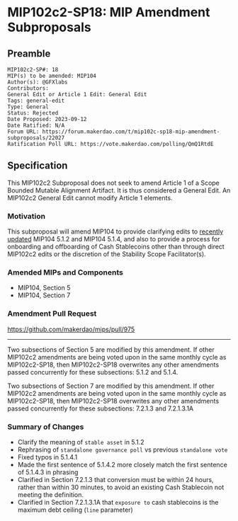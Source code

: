 # MIP102c2-SP18: MIP Amendment Subproposals

## Preamble

```
MIP102c2-SP#: 18
MIP(s) to be amended: MIP104
Author(s): @GFXlabs
Contributors:
General Edit or Article 1 Edit: General Edit
Tags: general-edit
Type: General
Status: Rejected
Date Proposed: 2023-09-12
Date Ratified: N/A
Forum URL: https://forum.makerdao.com/t/mip102c-sp18-mip-amendment-subproposals/22027
Ratification Poll URL: https://vote.makerdao.com/polling/QmQ1RtdE
```

## Specification

This MIP102c2 Subproposal does not seek to amend Article 1 of a Scope Bounded Mutable Alignment Artifact. It is thus considered a General Edit. An MIP102c2 General Edit cannot modify Article 1 elements.

### Motivation

This subproposal will amend MIP104 to provide clarifying edits to [recently updated](https://forum.makerdao.com/t/mip102c2-sp4-mip-amendment-subproposals/20035) MIP104 5.1.2 and MIP104 5.1.4, and also to provide a process for onboarding and offboarding of Cash Stablecoins other than through direct MIP102c2 edits or the discretion of the Stability Scope Facilitator(s).

### Amended MIPs and Components

- MIP104, Section 5
- MIP104, Section 7

### Amendment Pull Request

https://github.com/makerdao/mips/pull/975

---

Two subsections of Section 5 are modified by this amendment. If other MIP102c2 amendments are being voted upon in the same monthly cycle as MIP102c2-SP18, then MIP102c2-SP18 overwrites any other amendments passed concurrently for these subsections: 5.1.2 and 5.1.4.

Two subsections of Section 7 are modified by this amendment. If other MIP102c2 amendments are being voted upon in the same monthly cycle as MIP102c2-SP18, then MIP102c2-SP18 overwrites any other amendments passed concurrently for these subsections: 7.2.1.3 and 7.2.1.3.1A

### Summary of Changes

* Clarify the meaning of `stable asset` in 5.1.2
* Rephrasing of `standalone governance poll` vs previous `standalone vote`
* Fixed typos in 5.1.4.1
* Made the first sentence of 5.1.4.2 more closely match the first sentence of 5.1.4.3 in phrasing
* Clarified in Section 7.2.1.3 that conversion must be within 24 hours, rather than within 30 minutes, to avoid an existing Cash Stablecoin not meeting the definition.
* Clarified in Section 7.2.1.3.1A that `exposure to` cash stablecoins is the maximum debt ceiling (`line` parameter)
